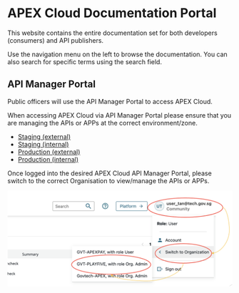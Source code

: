 # APEX Cloud Documentation Portal

This website contains the entire documentation set for both developers (consumers) and API publishers.

Use the navigation menu on the left to browse the documentation. You can also search for specific terms using the search field.


## API Manager Portal
Public officers will use the API Manager Portal to access APEX Cloud.

When accessing APEX Cloud via API Manager Portal please ensure that you are managing the APIs or APPs at the correct environment/zone.
- [Staging (external)](https://go.gov.sg/apex-stg)
- [Staging (internal)](https://go.gov.sg/apex-int-stg)
- [Production (external)](https://go.gov.sg/apex)
- [Production (internal)](https://go.gov.sg/apex-int)

Once logged into the desired APEX Cloud API Manager Portal, please switch to the correct Organisation to view/manage the APIs or APPs.

![Image](./image/docs-home-chng-org.png)